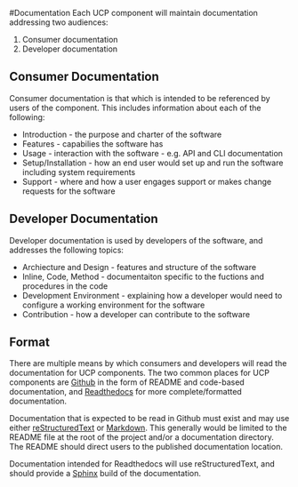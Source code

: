 #Documentation
Each UCP component will maintain documentation addressing two audiences:

1. Consumer documentation
2. Developer documentation

## Consumer Documentation
Consumer documentation is that which is intended to be referenced by users of
the component. This includes information about each of the following:

- Introduction - the purpose and charter of the software
- Features - capabilies the software has
- Usage - interaction with the software - e.g. API and CLI documentation
- Setup/Installation - how an end user would set up and run the software
  including system requirements
- Support - where and how a user engages support or makes change requests for
  the software


## Developer Documentation
Developer documentation is used by developers of the software, and addresses
the following topics:

- Archiecture and Design - features and structure of the software
- Inline, Code, Method - documentaiton specific to the fuctions and procedures
  in the code
- Development Environment - explaining how a developer would need to configure
  a working environment for the software
- Contribution - how a developer can contribute to the software

## Format

There are multiple means by which consumers and developers will read the
documentation for UCP components. The two common places for UCP components are
[Github] in the form of README and code-based documentation, and
[Readthedocs] for more complete/formatted documentation.

Documentation that is expected to be read in Github must exist and may use
either [reStructuredText] or [Markdown]. This generally would be limited to the
README file at the root of the project and/or a documentation directory. The
README should direct users to the published documentation location.

Documentation intended for Readthedocs will use reStructuredText, and should
provide a [Sphinx] build of the documentation.

[reStructuredText]: http://www.sphinx-doc.org/en/stable/rest.html
[Markdown]: https://daringfireball.net/projects/markdown/syntax
[Readthedocs]: https://readthedocs.org/
[Github]: https://github.com
[Sphinx]: http://www.sphinx-doc.org/en/stable/index.html
